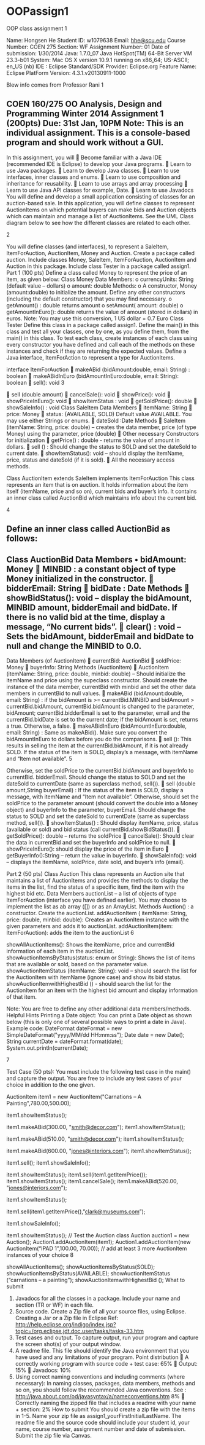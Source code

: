 OOPassign1
==========

OOP class assignment 1

Name: Hongsen He
Student ID: w1079638
Email: hhe@scu.edu
Course Number: COEN 275
Section: WF
Assignment Number: 01
Date of submission: 1/30/2014
Java: 1.7.0_07
Java HotSpot(TM) 64-Bit Server VM 23.3-b01
System: Mac OS X version 10.9.1 running on x86_64; US-ASCII; en_US (nb)
IDE : Eclipse Standard/SDK
Provider: Eclipse.org
Feature Name: Eclipse PlatForm
Version: 4.3.1.v20130911-1000


Blew info comes from Professor Rani
1 
 
COEN 160/275 OO Analysis, Design and Programming Winter 2014 
Assignment 1 (200pts) Due: 31st
 Jan, 10PM 
Note: This is an individual assignment. 
This is a console-based program and should work without a GUI. 
---------------------------------------------------------------------------------------------------------------------------------- 
In this assignment, you will 
 Become familiar with a Java IDE (recommended IDE is Eclipse) to develop your Java programs. 
 Learn to use Java packages. 
 Learn to develop Java classes. 
 Learn to use interfaces, inner classes and enums. 
 Learn to use composition and inheritance for reusability. 
 Learn to use arrays and array processing 
 Learn to use Java API classes for example, Date. 
 Learn to use Javadocs 
You will define and develop a small application consisting of classes for an auction-based sale. 
In this application, you will define classes to represent AuctionItems on which potential buyers can 
make bids and Auction objects which can maintain and manage a list of AuctionItems. 
See the UML Class diagram below to see how the different classes are related to each other. 
 
 2 
 
You will define classes (and interfaces), to represent a SaleItem, ItemForAuction, AuctionItem, Money 
and Auction. 
Create a package called auction. Include classes Money, SaleItem, ItemForAuction, AuctionItem and 
Auction in this package. Include class Tester in a package called assign1. 
Part 1 (100 pts) 
Define a class called Money to represent the price of an item, as given below: 
Class Money 
Data Members: 
o currencyUnits: String (default value – dollars) 
o amount: double 
Methods: 
o A constructor, Money (amount:double) to initialize the amount. Define any other 
constructors (including the default constructor) that you may find necessary. 
o getAmount() : double returns amount 
o setAmount( amount: double) 
o getAmountInEuro(): double returns the value of amount (stored in dollars) in euros. 
Note: You may use this conversion, 1 US dollar = 0.7 Euro 
Class Tester 
Define this class in a package called assign1. Define the main() in this class and test all your classes, one 
by one, as you define them, from the main() in this class. 
To test each class, create instances of each class using every constructor you have defined and call each 
of the methods on these instances and check if they are returning the expected values. 
Define a Java interface, ItemForAction to represent a type for AuctionItems. 
 
 
interface ItemForAuction 
 makeABid (bidAmount:double, email: String) : boolean 
 makeABidInEuro (bidAmountInEuro:double, email: String): boolean 
 sell(): void 3 
 
 sell (double amount) 
 cancelSale(): void 
 showPrice(): void 
 showPriceInEuro(): void 
 showItemStatus : void 
 getSoldPrice(): double 
 showSaleInfo() : void 
Class SaleItem 
Data Members 
 itemName: String 
 price: Money 
 status: {AVAILABLE, SOLD) Default value AVAILABLE. You may use either Strings or enums. 
 dateSold :Date 
Methods 
 SaleItem (itemName: String, price: double) – creates the data member, price (of type Money) 
using the parameter, price (double) 
 Other necessary Constructors for initialization 
 getPrice() : double - returns the value of amount in dollars. 
 sell () : Should change the status to SOLD and set the dateSold to current date. 
 showItemStatus(): void – should display the itemName, price, status and dateSold (if it is sold). 
 All the necessary access methods. 
 
Class AuctionItem extends SaleItem implements ItemForAuction 
This class represents an item that is on auction. It holds information about the item itself (itemName, 
price and so on), current bids and buyer’s info. It contains an inner class called AuctionBid which 
maintains info about the current bid. 
 
 
 
 4 
 
Define an inner class called AuctionBid as follows: 
------------------------------------------------------------------------------------------------------------------------ 
Class AuctionBid 
Data Members 
• bidAmount: Money 
 MINBID : a constant object of type Money initialized in the constructor. 
 bidderEmail: String 
 bidDate : Date 
Methods 
 showBidStatus(): void – display the bidAmount, MINBID amount, bidderEmail 
and bidDate. If there is no valid bid at the time, display a message, “No current 
bids”. 
 clear() : void – Sets the bidAmount, bidderEmail and bidDate to null and change 
the MINBID to 0.0. 
------------------------------------------------------------------------------------------------------------------------ 
Data Members (of AuctionItem) 
 currentBid: AuctionBid 
 soldPrice: Money 
 buyerInfo: String 
Methods (AuctionItem) 
 AuctionItem (itemName: String, price: double, minbid: double) – Should initialize the 
itemName and price using the supeclass constructor. Should create the instance of the data 
member, currentBid with minbid and set the other data members in currentBid to null values. 
 makeABid (bidAmount:double, email: String) : if the bidAmount is >= currentBid.MINBID and 
bidAmount > currentBid.bidAmount, currentBid.bidAmount is changed to the parameter, 
bidAmount; currentBid.bidderEmail is set to the parameter, email and the currentBid.bidDate is 
set to the current date; if the bidAmount is set, returns a true. Otherwise, a false. 
 makeABidInEuro (bidAmountInEuro:double, email: String) : Same as makeABid(). Make sure 
you convert the bidAmountInEuro to dollars before you do the comparisons. 
 sell (): This results in selling the item at the currentBid.bidAmount, if it is not already SOLD. If 
the status of the item is SOLD, display’s a message, with itemName and “Item not available”. 5 
 
Otherwise, set the soldPrice to the currentBid.bidAmount and buyerInfo to currentBid. 
bidderEmail. Should change the status to SOLD and set the dateSold to currentDate (same as 
superclass method, sell()). 
 sell (double amount,String buyerEmail) : If the status of the item is SOLD, display a message, 
with itemName and “Item not available”. Otherwise, should set the soldPrice to the parameter 
amount (should convert the double into a Money object) and buyerInfo to the parameter, 
buyerEmail. Should change the status to SOLD and set the dateSold to currentDate (same as 
superclass method, sell()). 
 showItemStatus() : Should display itemName, price, status (available or sold) and bid status (call 
currentBid.showBidStatus()). 
 getSoldPrice(): double – returns the soldPrice 
 cancelSale(): Should clear the data in currentBid and set the buyerInfo and soldPrice to null. 
 showPriceInEuro(): should display the price of the item in Euro 
 getBuyerInfo():String – return the value in buyerInfo. 
 showSaleInfo(): void – displays the itemName, soldPrice, date sold, and buyer’s info (email). 
 
 
Part 2 (50 pts) 
Class Auction 
This class represents an Auction site that maintains a list of AuctionItems and provides the methods to 
display the items in the list, find the status of a specific item, find the item with the highest bid etc. 
Data Members 
auctionList – a list of objects of type ItemForAuction (interface you have defined earlier). You may 
choose to implement the list as ab array ([]) or as an ArrayList. 
Methods 
Auction() : a constructor. Create the auctionList. 
addAuctionItem ( itemName: String, price: double, minbid: double): Creates an AuctionItem instance 
with the given parameters and adds it to auctionList. 
addAuctionItem(item: ItemForAuction): adds the item to the auctionList 6 
 
showAllAuctionItems(): Shows the itemName, price and currentBid information of each item in the 
auctionList. 
showAuctionItemsByStatus(status: enum or String): Shows the list of items that are available or sold, 
based on the parameter value. 
showAuctionItemStatus (itemName: String): void – should search the list for the AuctionItem with 
itemName (ignore case) and show its bid status. 
showAuctionItemwithHighestBid () - should search the list for the AuctionItem for an item with the 
highest bid amount and display information of that item. 
 
Note: You are free to define any other additional data members/methods. 
Helpful Hints 
Printing a Date object: You can print a Date object as shown below (this is only one of several possible 
ways to print a date in Java). 
Example code: 
 DateFormat dateFormat = new SimpleDateFormat("yyyy/MM/dd HH:mm:ss"); 
 Date date = new Date(); 
 String currentDate = dateFormat.format(date); 
 System.out.println(currentDate); 
 
 
 
 
 
 
 
 7 
 
Test Case (50 pts): You must include the following test case in the main() and capture the 
output. You are free to include any test cases of your choice in addition to the one given. 
 
AuctionItem item1 = new AuctionItem("Carnations – A 
Painting",780.00,500.00); 
 
item1.showItemStatus(); 
 
item1.makeABid(300.00, "smith@decor.com"); 
item1.showItemStatus(); 
 
item1.makeABid(510.00, "smith@decor.com"); 
item1.showItemStatus(); 
 
item1.makeABid(600.00, "jones@interiors.com"); 
item1.showItemStatus(); 
 
item1.sell(); 
item1.showSaleInfo(); 
 
item1.showItemStatus(); 
item1.sell(item1.getItemPrice()); 
item1.showItemStatus(); 
item1.cancelSale(); 
item1.makeABid(520.00, "jones@interiors.com"); 
 
item1.showItemStatus(); 
 
item1.sell(item1.getItemPrice(),”clark@museums.com”); 
 
item1.showSaleInfo(); 
 
item1.showItemStatus(); 
// Test the Auction class 
Auction auction1 = new Auction(); 
Auction1.addAuctionItem(item1); 
Auction1.addAuctionItem(new AuctionItem(“IPAD 1”,100.00, 70.00)); 
// add at least 3 more AuctionItem instances of your choice 8 
 
showAllAuctionItems(); 
showAuctionItemsByStatus(SOLD); 
showAuctionItemsByStatus(AVAILABLE); 
showAuctionItemStatus (“carnations – a painting”); 
showAuctionItemwithHighestBid (); 
What to submit 
1. Javadocs for all the classes in a package. Include your name and section (TR or WF) in each file. 
2. Source code. Create a Zip file of all your source files, using Eclipse. 
Creating a Jar or a Zip file in Eclipse 
Ref: http://help.eclipse.org/indigo/index.jsp?topic=/org.eclipse.jdt.doc.user/tasks/tasks-33.htm 
3. Test cases and output. To capture output, run your program and capture the screen shot(s) of 
your output window. 
4. A readme file. This file should identify the Java environment that you have used and any 
limitations of your program. 
Point distribution 
 A correctly working program with source code + test case: 65% 
 Output: 15% 
 Javadocs: 10% 
5. Using correct naming conventions and including comments (where necessary): In naming 
classes, packages, data members, methods and so on, you should follow the recommended Java 
conventions. See : http://java.about.com/od/javasyntax/a/nameconventions.htm 8% 
 Correctly naming the zipped file that includes a readme with your name + section: 2% 
How to submit 
You should create a zip file with the items in 1-5. Name your zip file as 
assign1_yourFirstInitialLastName. The readme file and the source code should include your student id, 
your name, course number, assignment number and date of submission. 
Submit the zip file via Canvas. 
